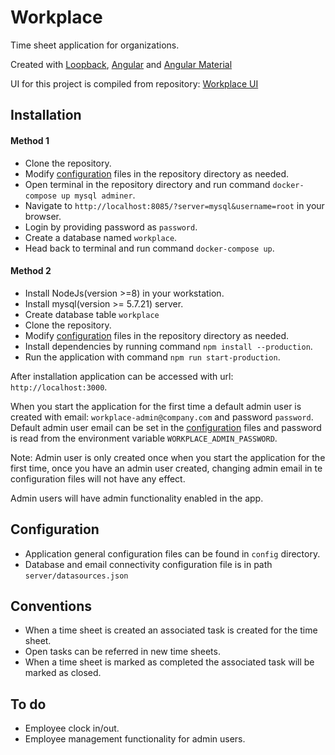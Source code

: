 # Workplace

Time sheet application for organizations.

Created with [Loopback](https://loopback.io/doc/en/lb3/), [Angular](https://v6.angular.io) and [Angular Material](https://v6.material.angular.io/)

UI for this project is compiled from repository: [Workplace UI](https://github.com/harishanchu/workplace-ui)

## Installation

#### Method 1

- Clone the repository.
- Modify [configuration](#configuration) files in the repository directory as needed.
- Open terminal in the repository directory and run command `docker-compose up mysql adminer`.
- Navigate to `http://localhost:8085/?server=mysql&username=root` in your browser.
- Login by providing password as `password`.
- Create a database named `workplace`.
- Head back to terminal and run command `docker-compose up`.

#### Method 2

- Install NodeJs(version >=8) in your workstation.
- Install mysql(version >= 5.7.21) server.
- Create database table `workplace`
- Clone the repository.
- Modify [configuration](#configuration) files in the repository directory as needed.
- Install dependencies by running command `npm install --production`.
- Run the application with command `npm run start-production`.

After installation application can be accessed with url: `http://localhost:3000`.

When you start the application for the first time a default admin user is created with email: `workplace-admin@company.com` and password `password`.
Default admin user email can be set in the [configuration](#configuration) files and password is read from the environment variable `WORKPLACE_ADMIN_PASSWORD`.

Note: Admin user is only created once when you start the application for the first time, once you have an admin user created, changing admin email in te configuration files will not have any effect.

Admin users will have admin functionality enabled in the app.

## Configuration

- Application general configuration files can be found in `config` directory.
- Database and email connectivity configuration file is in path `server/datasources.json`

## Conventions

- When a time sheet is created an associated task is created for the time sheet.
- Open tasks can be referred in new time sheets.
- When a time sheet is marked as completed the associated task will be marked as closed.

## To do

- Employee clock in/out.
- Employee management functionality for admin users.
